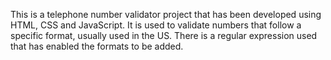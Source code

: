 This is a telephone number validator project that has been developed using HTML, CSS and JavaScript.
It is used to validate numbers that follow a specific format, usually used in the US.
There is a regular expression used that has enabled the formats to be added.
